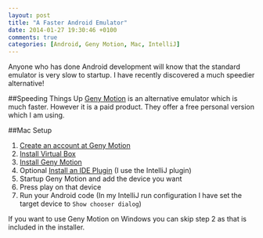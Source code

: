 ```yaml
---
layout: post
title: "A Faster Android Emulator"
date: 2014-01-27 19:30:46 +0100
comments: true
categories: [Android, Geny Motion, Mac, IntelliJ]
---
```

Anyone who has done Android development will know that the standard emulator is very slow to startup.
I have recently discovered a much speedier alternative!

##Speeding Things Up
[Geny Motion](http://www.genymotion.com/) is an alternative emulator which is much faster.
However it is a paid product.
They offer a free personal version which I am using.

##Mac Setup
1. [Create an account at Geny Motion](https://cloud.genymotion.com/page/customer/login/)
2. [Install Virtual Box](https://www.virtualbox.org/wiki/Downloads)
3. [Install Geny Motion](https://cloud.genymotion.com/page/launchpad/download/)
4. Optional [Install an IDE Plugin](https://cloud.genymotion.com/page/launchpad/download/) (I use the IntelliJ plugin)
5. Startup Geny Motion and add the device you want
6. Press play on that device
7. Run your Android code (In my IntelliJ run configuration I have set the target device to `Show chooser dialog`)

If you want to use Geny Motion on Windows you can skip step 2 as that is included in the installer.
